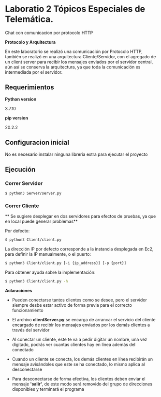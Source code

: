 # **Laboratio 2 Tópicos Especiales de Telemática.**

Chat con comunicacion por protocolo HTTP

**Protocolo y Arquitectura**

En este laboratorio se realizó una comunicación por Protocolo HTTP, también se realizó en una arquitectura Cliente/Servidor, con el agregado de un client server para recibir los mensajes enviados por el servidor central, aún así se conserva la arquitectura, ya que toda la comunicación es intermediada por el servidor.

## **Requerimientos**

**Python version**

3.7.10

**pip version**

20.2.2

## **Configuracion inicial**

No es necesario instalar ninguna libreria extra para ejecutar el proyecto
## **Ejecución**


### **Correr Servidor**
``` bash
$ python3 Server/server.py
```

### **Correr Cliente**
** Se sugiere desplegar en dos servidores para efectos de pruebas, ya que en local puede generar problemas**

Por defecto:
``` bash
$ python3 Client/client.py
```

La dirección IP por defecto corresponde a la instancia desplegada en Ec2, para definir la IP manualmente, o el puerto:

``` bash
$ python3 Client/client.py [-i {ip_address}] [-p {port}]
```

Para obtener ayuda sobre la implementación:

``` bash
$ python3 Client/client.py -h
```

**Aclaraciones**

- Pueden conectarse tantos clientes como se desee, pero el servidor siempre desbe estar activo de forma previa para el correcto funcionamiento

- El archivo **clientServer.py** se encarga de arrancar el servicio del cliente encargado de recibir los mensajes enviados por los demás clientes a través del servidor

- Al conectar un cliente, este te va a pedir digitar un nombre, una vez digitado, podrás ver cuantas clientes hay en línea además del conectado

- Cuando un cliente se conecta, los demás clientes en línea recibirán un mensaje avisándoles que este se ha conectado, lo mismo aplica al desconectarse

- Para desconectarse de forma efectiva, los clientes deben enviar el mensaje **'salir'**, de este modo será removido del grupo de direcciones disponibles y terminará el programa
